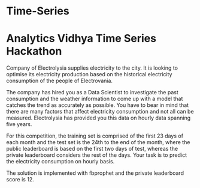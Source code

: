 # Time-Series
# Analytics Vidhya Time Series Hackathon

Company of Electrolysia supplies electricity to the city. It is looking to optimise its electricity production based on the historical electricity consumption of the people of Electrovania. 
 
The company has hired you as a Data Scientist to investigate the past consumption and the weather information to come up with a model that catches the trend as accurately as possible. You have to bear in mind that there are many factors that affect electricity consumption and not all can be measured. Electrolysia has provided you this data on hourly data spanning five years. 
 
For this competition, the training set is comprised of the first 23 days of each month and the test set is the 24th to the end of the month, where the public leaderboard is based on the first two days of test, whereas the private leaderboard considers the rest of the days. Your task is to predict the electricity consumption on hourly basis.

The solution is implemented with fbprophet and the private leaderboard score is 12.
